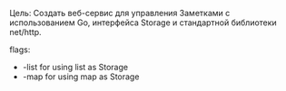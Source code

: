 Цель: Создать веб-сервис для управления Заметками с использованием Go, интерфейса Storage и стандартной библиотеки net/http.


flags: 
- -list for using list as Storage
- -map for using map as Storage
